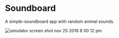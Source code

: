 # Soundboard
A simple-soundboard app with random animal sounds.

![simulator screen shot nov 25 2016 8 00 12 pm](https://cloud.githubusercontent.com/assets/21269767/20637100/cca56ca0-b349-11e6-8e13-64f23e942014.png)
